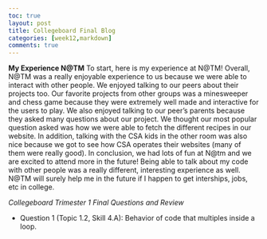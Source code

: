 ```yaml
---
toc: true
layout: post
title: Collegeboard Final Blog
categories: [week12,markdown]
comments: true
---
```


**My Experience N@TM**
To start, here is my experience at N@TM! Overall, N@TM was a really enjoyable experience to us because we were able to interact with other people. We enjoyed talking to our peers about their projects too. Our favorite projects from other groups was a minesweeper and chess game because they were extremely well made and interactive for the users to play. We also enjoyed talking to our peer’s parents because they asked many questions about our project. We thought our most popular question asked was how we were able to fetch the different recipes in our website. In addition, talking with the CSA kids in the other room was also nice because we got to see how CSA operates their websites (many of them were really good). In conclusion, we had lots of fun at N@tm and we are excited to attend more in the future! Being able to talk about my code with other people was a really different, interesting experience as well. N@TM will surely help me in the future if I happen to get interships, jobs, etc in college.

*Collegeboard Trimester 1 Final Questions and Review*
- Question 1 (Topic 1.2, Skill 4.A): Behavior of code that multiples inside a loop.